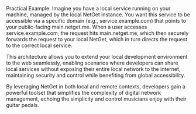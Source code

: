 Practical Example:
Imagine you have a local service running on your machine, managed by the local NetGet instance. You want this service to be accessible via a specific domain (e.g., service.example.com) that points to your public-facing main.netget.me. When a user accesses service.example.com, the request hits main.netget.me, which then securely forwards the request to your local NetGet, which in turn directs the request to the correct local service.

This architecture allows you to extend your local development environment to the web seamlessly, enabling scenarios where developers can share local services without exposing their entire local network to the internet, maintaining security and control while benefiting from global accessibility.

By leveraging NetGet in both local and remote contexts, developers gain a powerful toolset that simplifies the complexity of digital network management, echoing the simplicity and control musicians enjoy with their guitar pedals.

